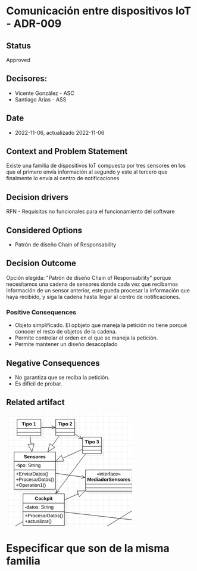 # Comunicación entre dispositivos IoT - ADR-009

## Status

Approved

## Decisores:

* Vicente González - ASC
* Santiago Arias - ASS

## Date

* 2022-11-06, actualizado 2022-11-06

## Context and Problem Statement

Existe una familia de dispositivos IoT compuesta por tres sensores en los que el primero envía información al segundo y este al tercero que finalmente lo envía al centro de notificaciones

## Decision drivers

RFN - Requisitos no funcionales para el funcionamiento del software

## Considered Options

* Patrón de diseño Chain of Responsability

## Decision Outcome

Opción elegida: "Patrón de diseño Chain of Responsability" porque necesitamos una cadena de sensores donde cada vez que recibamos información de un sensor anterior, este pueda procesar la información que haya recibido, y siga la cadena hasta llegar al centro de notificaciones.

### Positive Consequences

* Objeto simplificado. El opbjeto que maneja la petición no tiene porqué conocer el resto de objetos de la cadena.
* Permite controlar el orden en el que se maneja la petición.
* Permite mantener un diseño desacoplado

## Negative Consequences

* No garantiza que se reciba la petición.
* Es difícil de probar.

## Related artifact

![Alt text](../UML/Chain%20of%20Responsability.jpeg)
# Especificar que son de la misma familia